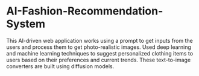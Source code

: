 # AI-Fashion-Recommendation-System
This AI-driven web application works using a prompt to get inputs from the users and process them to get photo-realistic images. Used deep learning and machine learning techniques to suggest personalized clothing items to users based on their preferences and current trends. These text-to-image converters are built using diffusion models.
